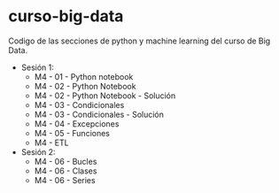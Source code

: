 # curso-big-data
Codigo de las secciones de python y machine learning del curso de Big Data.

* Sesión 1:
  * M4 - 01 - Python notebook
  * M4 - 02 - Python Notebook
  * M4 - 02 - Python Notebook - Solución  
  * M4 - 03 - Condicionales
  * M4 - 03 - Condicionales - Solución
  * M4 - 04 - Excepciones
  * M4 - 05 - Funciones
  * M4 - ETL
* Sesión 2:
  * M4 - 06 - Bucles
  * M4 - 06 - Clases
  * M4 - 06 - Series
